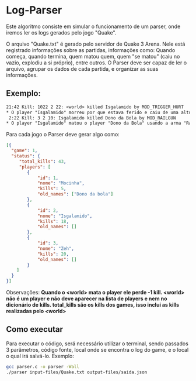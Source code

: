 # Log-Parser
Este algoritmo consiste em simular o funcionamento de um parser, onde iremos ler os logs gerados pelo jogo "Quake".

O arquivo "Quake.txt" é gerado pelo servidor de Quake 3 Arena. Nele está registrado informações sobre as partidas, informações como: Quando começa, quando termina, quem matou quem, quem "se matou" (caiu no vazio, explodiu a si próprio), entre outros. O Parser deve ser capaz de ler o arquivo, agrupar os dados de cada partida, e organizar as suas informações.

## Exemplo:

```txt
21:42 Kill: 1022 2 22: <world> killed Isgalamido by MOD_TRIGGER_HURT
* O player "Isgalamido" morreu por que estava ferido e caiu de uma altura que o matou.
 2:22 Kill: 3 2 10: Isgalamido killed Dono da Bola by MOD_RAILGUN
* O player "Isgalamido" matou o player "Dono da Bola" usando a arma "Railgun".
```
Para cada jogo o Parser deve gerar algo como:
```json
[{
  "game": 1,
  "status": {
     "total_kills": 43,
     "players": [
		{
			"id": 1,
			"nome": "Mocinha",
			"kills": 5,
			"old_names": ["Dono da bola"]
		},
		{
			"id": 2,
			"nome": "Isgalamido",
			"kills": 18,
			"old_names": []
		},
		{
			"id": 3,
			"nome": "Zeh",
			"kills": 20,
			"old_names": []
		}
	]
  }
}]
```


Observações: **Quando o &lt;world&gt; mata o player ele perde -1 kill. &lt;world&gt; não é um player e não deve aparecer na lista de players e nem no dicionário de kills. total_kills são os kills dos games, isso inclui as kills realizadas pelo &lt;world&gt;**


## Como executar
Para executar o código, será necessário utilizar o terminal, sendo passados 3 parâmetros, código fonte, local onde se encontra o log do game, e o local o qual irá salvá-lo.
Exemplo:
```sh
gcc parser.c -o parser -Wall
./parser input-files/Quake.txt output-files/saida.json
```
